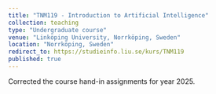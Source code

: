 ```yaml
---
title: "TNM119 - Introduction to Artificial Intelligence"
collection: teaching
type: "Undergraduate course"
venue: "Linköping University, Norrköping, Sweden"
location: "Norrköping, Sweden"
redirect_to: https://studieinfo.liu.se/kurs/TNM119
published: true
---
```


Corrected the course hand-in assignments for year 2025.